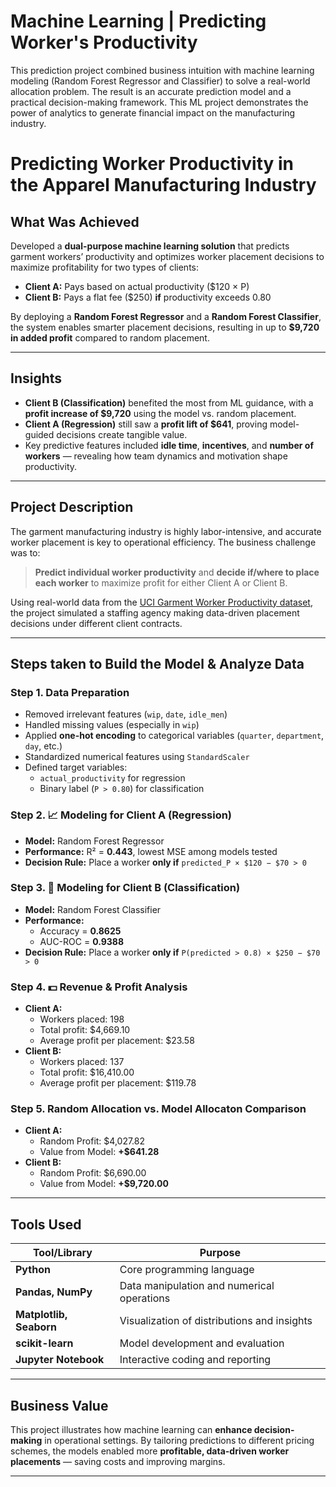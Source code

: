 # Machine Learning | Predicting Worker's Productivity

This prediction project combined business intuition with machine learning modeling (Random Forest Regressor and Classifier) to solve a real-world allocation problem. The result is an accurate prediction model and a practical decision-making framework. This ML project demonstrates the power of analytics to generate financial impact on the manufacturing industry.

# Predicting Worker Productivity in the Apparel Manufacturing Industry

## What Was Achieved

Developed a **dual-purpose machine learning solution** that predicts garment workers’ productivity and optimizes worker placement decisions to maximize profitability for two types of clients:

- **Client A:** Pays based on actual productivity ($120 × P)
- **Client B:** Pays a flat fee ($250) **if** productivity exceeds 0.80

By deploying a **Random Forest Regressor** and a **Random Forest Classifier**, the system enables smarter placement decisions, resulting in up to **$9,720 in added profit** compared to random placement.

---

## Insights

- **Client B (Classification)** benefited the most from ML guidance, with a **profit increase of $9,720** using the model vs. random placement.
- **Client A (Regression)** still saw a **profit lift of $641**, proving model-guided decisions create tangible value.
- Key predictive features included **idle time**, **incentives**, and **number of workers** — revealing how team dynamics and motivation shape productivity.

---

## Project Description

The garment manufacturing industry is highly labor-intensive, and accurate worker placement is key to operational efficiency. The business challenge was to:

> **Predict individual worker productivity** and **decide if/where to place each worker** to maximize profit for either Client A or Client B.

Using real-world data from the [UCI Garment Worker Productivity dataset](https://archive.ics.uci.edu/dataset/597/productivity+prediction+of+garment+employees), the project simulated a staffing agency making data-driven placement decisions under different client contracts.

---

## Steps taken to Build the Model & Analyze Data 

### Step 1. Data Preparation
- Removed irrelevant features (`wip`, `date`, `idle_men`)
- Handled missing values (especially in `wip`)
- Applied **one-hot encoding** to categorical variables (`quarter`, `department`, `day`, etc.)
- Standardized numerical features using `StandardScaler`
- Defined target variables:
  - `actual_productivity` for regression
  - Binary label (`P > 0.80`) for classification

### Step 2. 📈 Modeling for Client A (Regression)
- **Model:** Random Forest Regressor
- **Performance:** R² = **0.443**, lowest MSE among models tested
- **Decision Rule:** Place a worker **only if** `predicted_P × $120 − $70 > 0`

### Step 3. 🧠 Modeling for Client B (Classification)
- **Model:** Random Forest Classifier
- **Performance:**
  - Accuracy = **0.8625**
  - AUC-ROC = **0.9388**
- **Decision Rule:** Place a worker **only if** `P(predicted > 0.8) × $250 − $70 > 0`

### Step 4. 💵 Revenue & Profit Analysis
- **Client A:**
  - Workers placed: 198
  - Total profit: $4,669.10
  - Average profit per placement: $23.58
- **Client B:**
  - Workers placed: 137
  - Total profit: $16,410.00
  - Average profit per placement: $119.78

### Step 5. Random Allocation vs. Model Allocaton Comparison
- **Client A:**
  - Random Profit: $4,027.82
  - Value from Model: **+$641.28**
- **Client B:**
  - Random Profit: $6,690.00
  - Value from Model: **+$9,720.00**

---

## Tools Used

| Tool/Library           | Purpose                                      |
|------------------------|----------------------------------------------|
| **Python**             | Core programming language                    |
| **Pandas, NumPy**      | Data manipulation and numerical operations   |
| **Matplotlib, Seaborn**| Visualization of distributions and insights  |
| **scikit-learn**       | Model development and evaluation             |
| **Jupyter Notebook**   | Interactive coding and reporting             |

---

## Business Value

This project illustrates how machine learning can **enhance decision-making** in operational settings. By tailoring predictions to different pricing schemes, the models enabled more **profitable, data-driven worker placements** — saving costs and improving margins.

---
